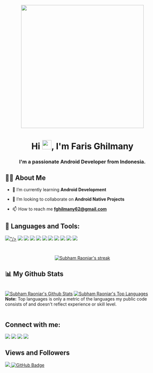 <p align="center">
<a href="#"><img src="https://avatars.githubusercontent.com/u/41791633?v=4" height="400px"/></a>

</p>
<h1 align="center">Hi <img src="https://raw.githubusercontent.com/MartinHeinz/MartinHeinz/master/wave.gif" width="30px">, I'm Faris Ghilmany</h1>
<h3 align="center">I'm a passionate Android Developer from Indonesia.</h3>


## 🙋‍♂️ About Me

- 🌱 I’m currently learning **Android Development**

- 👯 I’m looking to collaborate on **Android Native Projects**

- 📫 How to reach me **fghilmany62@gmail.com**


## 🚀 Languages and Tools:

<p align="left"> 
    <a href="https://kotlinlang.org/" target="_blank"><img src="<img src="https://img.icons8.com/color/48/000000/kotlin.png"/>"/></a>
    <a href="https://developer.android.com/?hl=id" target="_blank"><img src="https://img.icons8.com/color/48/000000/android-os.png"/></a>
    <a href="https://www.java.com" target="_blank"><img src="https://img.icons8.com/color/48/000000/java-coffee-cup-logo--v2.png"/></a>
    <a href="https://www.python.org/" target="_blank"><img src="https://img.icons8.com/color/48/000000/python.png"/></a>
    <a href="https://flask.palletsprojects.com/en/2.0.x/" target="_blank"><img src="https://img.icons8.com/ios/50/000000/flask.png"/></a>
    <a href="https://www.ti.com/microcontrollers-mcus-processors/edge-ai.html" target="_blank"><img src="https://img.icons8.com/ios/50/000000/flask.png"/></a>
    <a href="https://www.firebase.com" target="_blank"><img src="https://img.icons8.com/color/48/000000/firebase.png"/></a>
    <a href="https://git-scm.com/" target="_blank"><img src="https://img.icons8.com/color/48/000000/git.png"/></a>
    <a href="https://developer.android.com/studio" target="_blank"><img src="https://img.icons8.com/color/48/000000/android-studio--v3.png"/></a>
    <a href="https://code.visualstudio.com/" target="_blank"><img src="https://img.icons8.com/color/48/000000/visual-studio-code-2019.png"/></a>
    <a href="https://colab.research.google.com/?utm_source=scs-index" target="_blank"><img src="https://image.pngaaa.com/235/2510235-middle.png"/></a>
   
</p>

<!-- [![React Badge](https://img.shields.io/badge/-React-61DBFB?style=for-the-badge&labelColor=black&logo=react&logoColor=61DBFB)](#)  [![Javascript Badge](https://img.shields.io/badge/-Javascript-F0DB4F?style=for-the-badge&labelColor=black&logo=javascript&logoColor=F0DB4F)](#) [![Typescript Badge](https://img.shields.io/badge/-Typescript-007acc?style=for-the-badge&labelColor=black&logo=typescript&logoColor=007acc)](#) [![Nodejs Badge](https://img.shields.io/badge/-Nodejs-3C873A?style=for-the-badge&labelColor=black&logo=node.js&logoColor=3C873A)](#) [![GraphQL Badge](https://img.shields.io/badge/-GraphQl-e535ab?style=for-the-badge&labelColor=black&logo=node.js&logoColor=e535ab)](#) -->
<br/>

<p align="center">
    <a href="https://github.com/SubhamRaoniar28/github-readme-streak-stats">
        <img title="🔥 Get streak stats for your profile at git.io/streak-stats" alt="Subham Raoniar's streak" src="https://github-readme-streak-stats.herokuapp.com/?user=fghilmany&theme=black-ice&hide_border=true&stroke=0000&background=060A0CD0"/>
    </a>
</p>

## 📊 My Github Stats

  <br/>
    <a href="https://github.com/SubhamRaoniar28/github-readme-stats"><img alt="Subham Raoniar's Github Stats" src="https://github-readme-stats.vercel.app/api?username=fghilmany&show_icons=true&count_private=true&theme=react&hide_border=true&bg_color=0D1117" /></a>
  <a href="https://github.com/SubhamRaoniar28/github-readme-stats"><img alt="Subham Raoniar's Top Languages" src="https://github-readme-stats.vercel.app/api/top-langs/?username=fghilmany&langs_count=8&count_private=true&layout=compact&theme=react&hide_border=true&bg_color=0D1117" /></a>
  <br/>
  <b>Note:</b> Top languages is only a metric of the languages my public code consists of and doesn't reflect experience or skill level.


<br/>
<br/>


## Connect with me:
<p align="left">

<a href = "https://play.google.com/store/apps/developer?id=Faris+Ghilmany"><img src="https://img.icons8.com/color/48/000000/google-play.png"/></a>
<a href = "https://www.linkedin.com/in/faris-ghilmany/"><img src="https://img.icons8.com/fluent/48/000000/linkedin.png"/></a>
<a href = "https://www.fghilmany.medium.com/"><img src="https://img.icons8.com/ios/48/000000/medium-monogram.png"/></a>
<a href = "https://www.instagram.com/fghilmany/"><img src="https://img.icons8.com/fluent/48/000000/instagram-new.png"/></a>


</p>

## Views and Followers
<a href="https://github.com/Meghna-DAS/github-profile-views-counter">
    <img src="https://komarev.com/ghpvc/?username=fghilmany">
</a>
<a href="https://github.com/SubhamRaoniar28?tab=followers"><img src="https://img.shields.io/github/followers/fghilmany?label=Followers&style=social" alt="GitHub Badge"></a>
